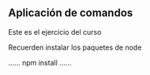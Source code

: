 ## Aplicación de comandos

Este es el ejercicio del curso

Recuerden instalar los paquetes de node

......
npm install
......
